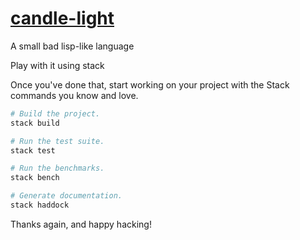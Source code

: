 # [candle-light][]

A small bad lisp-like language

Play with it using stack

Once you've done that, start working on your project with the Stack commands
you know and love.

``` sh
# Build the project.
stack build

# Run the test suite.
stack test

# Run the benchmarks.
stack bench

# Generate documentation.
stack haddock
```

Thanks again, and happy hacking!

[candle-light]: https://github.com/Strikingwolf/candle-light
